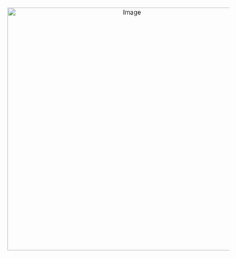 <h1 align="center"></h1>
<p align="center">
  <img src="" alt="Image" style="width: 550px; display: block; margin: 0 auto;" />
</p>
